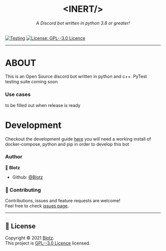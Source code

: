 <h1 align="center">
  &lt;INERT/&gt;
</h1>
<h6 align="center">
  A Discord bot written in python 3.8 or greater!
</h6>

[![Testing](https://github.com/inert-bot/discord-bot/actions/workflows/tests.yml/badge.svg)](https://github.com/inert-bot/discord-bot/actions/workflows/tests.yml)
<a href="https://github.com/inert-bot/discord-bot/blob/main/LICENSE" target="_blank">
  <img alt="License: GPL--3.0 Licence" src="https://img.shields.io/badge/License-GPL--3.0 Licence-yellow.svg" />
</a>


---
# ABOUT
This is an Open Source discord bot written in python and c++. 
PyTest testing suite coming soon

### Use cases
to be filled out when release is ready

# Development
Checkout the development guide [here](https://github.com/inert-bot/discord-bot/blob/main/DEVELOPMENT.md)
you will need a working install of docker-compose, python and pip in order to develop this bot


### Author
👤 **Blotz**
* Github: [@Blotz](https://github.com/Blotz)

### 🤝 Contributing
Contributions, issues and feature requests are welcome!<br />Feel free to check [issues page](https://github.com/inert-bot/discord-bot/issues).

---
## 📝 License

Copyright © 2021 [Blotz](https://github.com/Blotz).<br />
This project is [GPL--3.0 Licence](https://github.com/inert-bot/discord-bot/blob/main/LICENSE) licensed.
